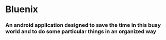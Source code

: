 # Bluenix
### An android application designed to save the time in this busy world and to do some particular things in an organized way
